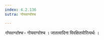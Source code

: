 ```yaml
---
index: 4.2.136
sutra: गोयवाग्वोश्च

---
```

_गोयवाग्वोश्च_ - गोयवाग्वोश्च । जातत्वादिना विवक्षितयोरित्यर्थः ।